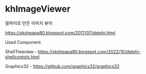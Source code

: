 # khImageViewer
델파이로 만든 이미지 뷰어

https://skshpapa80.blogspot.com/2017/07/delphi.html


Used Component

ShellTreeview - https://skshpapa80.blogspot.com/2022/10/delphi-shellcontols.html

Graphics32 -  https://github.com/graphics32/graphics32

